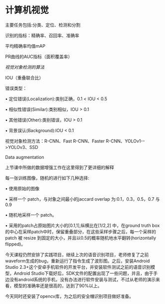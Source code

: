 # 计算机视觉
主要任务包括:分类、定位、检测和分割

识别的指标：精确率、召回率、准确率

平均精确率均值mAP

PR曲线的AUC指标（面积覆盖率）

*视觉对象检测的算法*

IOU（重叠联合比）

错误类型：

• 定位错误(Localization):类别正确，0.1 < IOU < 0.5

• 相似性错误(Similar):类别相似，IOU > 0.1 

• 其他错误(Other):类别错误，IOU > 0.1

• 背景误认(Background):IOU < 0.1

视觉对象检测方法：R-CNN、Fast R-CNN、Faster R-CNN、YOLOv1-->YOLOv3、SSD

Data augmentation

上节课中所做的数据增强工作在这里得到了更详细的解释

每一张训练图像，随机的进行如下几种选择:

• 使用原始的图像

• 采样一个 patch，与对象之间最小的jaccard overlap 为:0.1，0.3，0.5，0.7 与 0.9

• 随机地采样一个 patch。

• 采用的patch占原始图片大小的[0.1,1],纵横比在[1/2,2] 中，在ground truth box的中心在采样patch中时，保留重叠部分，在这些采样步骤之后，每一个采样的 patch 被 resize 到固定的大小，并且以0.5的概率随机地水平翻转(horizontally flipped)。

今天课程仍然安排了实践项目，继续上次的语音识别项目，老师修复了之前waveform生成的bug，重新运行了指令生成了波形图。之后，安装Android Studio 2.3+这个安卓手机软件的开发平台，并安装软件测试之前的语音识别模型，Android Studio下载好后，SDK文件的配置出现了一些问题，并且，由于手边没有android系统的手机，没有办法进行软件安装与测试，不过从老师的演示来看，模型的准确率还是很高的，达到了90%以上。

今天同时还安装了opencv库，为之后的安全帽识别项目做好准备。